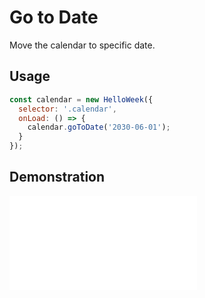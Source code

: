 # Go to Date

Move the calendar to specific date.

## Usage

```js
const calendar = new HelloWeek({
  selector: '.calendar',
  onLoad: () => {
    calendar.goToDate('2030-06-01');
  }
});
```

## Demonstration

<iframe
    src="docs/v3/demos/04-go-to-date.html"
    frameborder="no"
    allowfullscreen="allowfullscreen">
</iframe>
